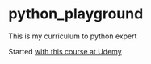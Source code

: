 # python_playground
This is my curriculum to python expert

Started [with this course at Udemy](https://www.udemy.com/course/the-python-mega-course/)

<!-- HTTP_PROXY='' http_proxy='' HTTPS_PROXY='' https_proxy='' NO_PROXY='' pip3 install opencv-python -->
